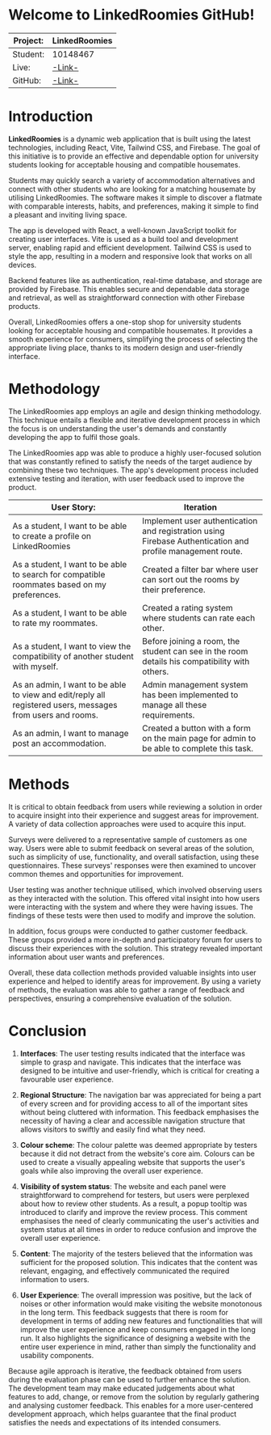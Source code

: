 
# Welcome to LinkedRoomies GitHub!

  

|Project:|LinkedRoomies |
|---------------------|-------------------------------|
|Student:|10148467 |
|Live:|[-Link-](https://linkroomie.web.app)| |
|GitHub:|[-Link-](https://github.com/mihaicc30/LinkedRoomies)| |

  

  # Introduction

**LinkedRoomies** is a dynamic web application that is built using the latest technologies, including React, Vite, Tailwind CSS, and Firebase. The goal of this initiative is to provide an effective and dependable option for university students looking for acceptable housing and compatible housemates.

Students may quickly search a variety of accommodation alternatives and connect with other students who are looking for a matching housemate by utilising LinkedRoomies. The software makes it simple to discover a flatmate with comparable interests, habits, and preferences, making it simple to find a pleasant and inviting living space.

The app is developed with React, a well-known JavaScript toolkit for creating user interfaces. Vite is used as a build tool and development server, enabling rapid and efficient development. Tailwind CSS is used to style the app, resulting in a modern and responsive look that works on all devices.

Backend features like as authentication, real-time database, and storage are provided by Firebase. This enables secure and dependable data storage and retrieval, as well as straightforward connection with other Firebase products.

Overall, LinkedRoomies offers a one-stop shop for university students looking for acceptable housing and compatible housemates. It provides a smooth experience for consumers, simplifying the process of selecting the appropriate living place, thanks to its modern design and user-friendly interface.

# Methodology

The LinkedRoomies app employs an agile and design thinking methodology. This technique entails a flexible and iterative development process in which the focus is on understanding the user's demands and constantly developing the app to fulfil those goals.

The LinkedRoomies app was able to produce a highly user-focused solution that was constantly refined to satisfy the needs of the target audience by combining these two techniques. The app's development process included extensive testing and iteration, with user feedback used to improve the product.

|User Story:|Iteration|
|---------------------|-------------------------------|
|As a student, I want to be able to create a profile on LinkedRoomies |Implement user authentication and registration using Firebase Authentication and profile management route. |
|As a student, I want to be able to search for compatible roommates based on my preferences.| Created a filter bar where user can sort out the rooms by their preference.|
|As a student, I want to be able to rate my roommates.| Created a rating system where students can rate each other.  |
|As a student, I want to view the compatibility of another student with myself.| Before joining a room, the student can see in the room details his compatibility with others.|
|As an admin, I want to be able to view and edit/reply all registered users, messages from users and rooms.| Admin management system has been implemented to manage all these requirements.|
|As an admin, I want to manage post an accommodation.| Created a button with a form on the main page for admin to be able to complete this task.|

# Methods

It is critical to obtain feedback from users while reviewing a solution in order to acquire insight into their experience and suggest areas for improvement. A variety of data collection approaches were used to acquire this input.

Surveys were delivered to a representative sample of customers as one way. Users were able to submit feedback on several areas of the solution, such as simplicity of use, functionality, and overall satisfaction, using these questionnaires. These surveys' responses were then examined to uncover common themes and opportunities for improvement.

User testing was another technique utilised, which involved observing users as they interacted with the solution. This offered vital insight into how users were interacting with the system and where they were having issues. The findings of these tests were then used to modify and improve the solution.

In addition, focus groups were conducted to gather customer feedback. These groups provided a more in-depth and participatory forum for users to discuss their experiences with the solution. This strategy revealed important information about user wants and preferences.

Overall, these data collection methods provided valuable insights into user experience and helped to identify areas for improvement. By using a variety of methods, the evaluation was able to gather a range of feedback and perspectives, ensuring a comprehensive evaluation of the solution.

# Conclusion
  

1.  **Interfaces**: The user testing results indicated that the interface was simple to grasp and navigate. This indicates that the interface was designed to be intuitive and user-friendly, which is critical for creating a favourable user experience.

2.  **Regional Structure**: The navigation bar was appreciated for being a part of every screen and for providing access to all of the important sites without being cluttered with information. This feedback emphasises the necessity of having a clear and accessible navigation structure that allows visitors to swiftly and easily find what they need.

3.  **Colour scheme**: The colour palette was deemed appropriate by testers because it did not detract from the website's core aim. Colours can be used to create a visually appealing website that supports the user's goals while also improving the overall user experience.

4.  **Visibility of system status**: The website and each panel were straightforward to comprehend for testers, but users were perplexed about how to review other students. As a result, a popup tooltip was introduced to clarify and improve the review process. This comment emphasises the need of clearly communicating the user's activities and system status at all times in order to reduce confusion and improve the overall user experience.

5.  **Content**: The majority of the testers believed that the information was sufficient for the proposed solution. This indicates that the content was relevant, engaging, and effectively communicated the required information to users.

6.  **User Experience**: The overall impression was positive, but the lack of noises or other information would make visiting the website monotonous in the long term. This feedback suggests that there is room for development in terms of adding new features and functionalities that will improve the user experience and keep consumers engaged in the long run. It also highlights the significance of designing a website with the entire user experience in mind, rather than simply the functionality and usability components.


Because agile approach is iterative, the feedback obtained from users during the evaluation phase can be used to further enhance the solution. The development team may make educated judgements about what features to add, change, or remove from the solution by regularly gathering and analysing customer feedback. This enables for a more user-centered development approach, which helps guarantee that the final product satisfies the needs and expectations of its intended consumers.
